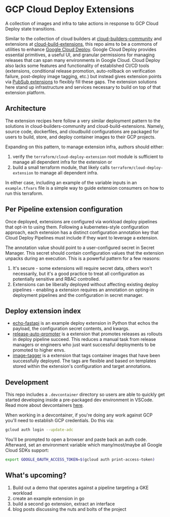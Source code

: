 # GCP Cloud Deploy Extensions

A collection of images and infra to take actions in response to GCP Cloud Deploy
state transitions.

Similar to the collection of cloud builders at
[cloud-builders-community](https://github.com/GoogleCloudPlatform/cloud-builders-community)
and extensions at
[cloud-build-extensions](https://github.com/GoogleCloudPlatform/cloud-build-extensions),
this repo aims to be a commons of utilities to enhance
[Google Cloud Deploy](https://cloud.google.com/deploy/docs/overview). Google
Cloud Deploy provides essential primitives, a useful UI, and granular permissions
for managing releases that can span many environments in Google Cloud. Cloud
Deploy also lacks some features and functionality of established CI/CD tools
(extensions, conditional release promotion, auto-rollback on verification failure,
post-deploy image tagging, etc.) but instead gives extension points via
[PubSub extensions](https://cloud.google.com/deploy/docs/subscribe-deploy-extensions)
to flexibly fill these gaps. The extension solutions here stand up infrastructure
and services necessary to build on top of that extension platform.

## Architecture

The extension recipes here follow a very similar deployment pattern to the solutions
in cloud-builders-community and cloud-build-extensions. Namely, source code,
dockerfiles, and cloudbuild configurations are packaged for users to build, store,
and deploy container images to their GCP projects.

Expanding on this pattern, to manage extension infra, authors should either:

1. verify the `terraform/cloud-deploy-extension` root module is sufficient to
manage all dependent infra for the extension or
2. build a small terraform module, that likely calls `terraform/cloud-deploy-extension`
to manage all dependent infra.

In either case, including an example of the variable inputs in an `example.tfvars`
file is a simple way to guide extension consumers on how to run this terraform.

## Per Pipeline extension configuration

Once deployed, extensions are configured via workload deploy pipelines that opt-in
to using them. Following a kubernetes-style configuration approach, each extension
has a distinct configuration annotation key that Cloud Deploy Pipelines must
include if they want to leverage a extension.

The annotation value should point to a user-configured secret in Secret Manager.
This secret should contain configuration values that the extension unpacks during
an execution. This is a powerful pattern for a few reasons:

1. It's secure - some extensions will require secret data, others won't necessarily, but it's a good practice to treat all configuration as potentially sensitive and RBAC controlled.
2. Extensions can be liberally deployed without affecting existing deploy pipelines - enabling a extension requires an annotation on opting-in deployment pipelines and the configuration in secret manager.

## Deploy extension index

* [echo-fastapi](extensions/echo-fastapi/) is an example deploy extension in Python
that echos the payload, the configuration secret contents, and kwargs.
* [release-auto-promoter](extensions/release-auto-promoter/) is a extension that
promotes releases as rollouts in deploy pipeline succeed. This reduces a manual
task from release managers or engineers who just want successful deployments to
be promoted to higher envs.
* [image-tagger](extensions/image-tagger/) is a extension that tags container
images that have been successfully deployed. The tags are flexible and based on
templates stored within the extension's configuration and target annotations.

## Development

This repo includes a `.devcontainer` directory so users are able to quickly get
started developing inside a pre-packaged dev environment in VSCode. Read
more about devcontainers [here](https://code.visualstudio.com/docs/devcontainers/containers).

When working in a devcontainer, if you're doing any work against GCP you'll need
to establish GCP credentials. Do this via:

```bash
gcloud auth login --update-adc
```

You'll be prompted to open a browser and paste back an auth code. Afterward, set
an environment variable which many/most/maybe all Google Cloud SDKs support:

```bash
export GOOGLE_OAUTH_ACCESS_TOKEN=$(gcloud auth print-access-token)
```

## What's upcoming?

1. Build out a demo that operates against a pipeline targeting a GKE workload
2. create an example extension in go
3. build a second go extension, extract an interface
4. blog posts discussing the nuts and bolts of the project
